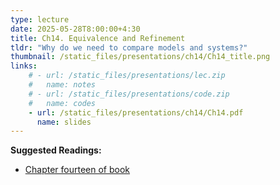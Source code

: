 ```yaml
---
type: lecture
date: 2025-05-28T8:00:00+4:30
title: Ch14. Equivalence and Refinement
tldr: "Why do we need to compare models and systems?"
thumbnail: /static_files/presentations/ch14/Ch14_title.png
links: 
    # - url: /static_files/presentations/lec.zip
    #   name: notes
    # - url: /static_files/presentations/code.zip
    #   name: codes
    - url: /static_files/presentations/ch14/Ch14.pdf
      name: slides
---
```

**Suggested Readings:**
- [Chapter fourteen of book](https://ptolemy.berkeley.edu/books/leeseshia/index.html)
